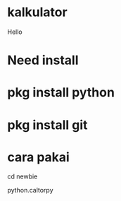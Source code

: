 # kalkulator
Hello

# Need install

# pkg install python
# pkg install git 

# cara pakai

  cd newbie

  python.caltorpy
